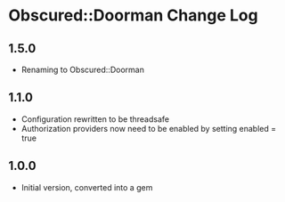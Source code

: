 # Obscured::Doorman Change Log

1.5.0
-----
- Renaming to Obscured::Doorman


1.1.0
-----
- Configuration rewritten to be threadsafe
- Authorization providers now need to be enabled by setting enabled = true


1.0.0
-----
- Initial version, converted into a gem